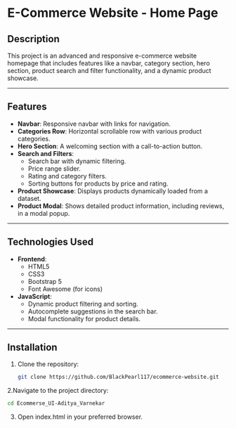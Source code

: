 # E-Commerce Website - Home Page

## Description

This project is an advanced and responsive e-commerce website homepage that includes features like a navbar, category section, hero section, product search and filter functionality, and a dynamic product showcase.

---

## Features

- **Navbar**: Responsive navbar with links for navigation.
- **Categories Row**: Horizontal scrollable row with various product categories.
- **Hero Section**: A welcoming section with a call-to-action button.
- **Search and Filters**:
  - Search bar with dynamic filtering.
  - Price range slider.
  - Rating and category filters.
  - Sorting buttons for products by price and rating.
- **Product Showcase**: Displays products dynamically loaded from a dataset.
- **Product Modal**: Shows detailed product information, including reviews, in a modal popup.

---

## Technologies Used

- **Frontend**:
  - HTML5
  - CSS3
  - Bootstrap 5
  - Font Awesome (for icons)
- **JavaScript**:
  - Dynamic product filtering and sorting.
  - Autocomplete suggestions in the search bar.
  - Modal functionality for product details.

---

## Installation

1. Clone the repository:
   ```bash
   git clone https://github.com/BlackPearl117/ecommerce-website.git
   ```

2.Navigate to the project directory:

```bash
cd Ecommerse_UI-Aditya_Varnekar
```

3. Open index.html in your preferred browser.
